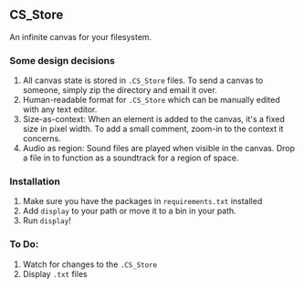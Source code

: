## CS_Store

An infinite canvas for your filesystem. 

### Some design decisions
1. All canvas state is stored in `.CS_Store` files. To send a canvas to
   someone, simply zip the directory and email it over.
2. Human-readable format for `.CS_Store` which can be manually edited with any
   text editor.
3. Size-as-context: When an element is added to the canvas, it's a fixed size
   in pixel width. To add a small comment, zoom-in to the context it concerns.
4. Audio as region: Sound files are played when visible in the canvas. Drop a
   file in to function as a soundtrack for a region of space.

### Installation
1. Make sure you have the packages in `requirements.txt` installed
2. Add `display` to your path or move it to a bin in your path.
3. Run `display`!

### To Do:
1. Watch for changes to the `.CS_Store`
2. Display `.txt` files
